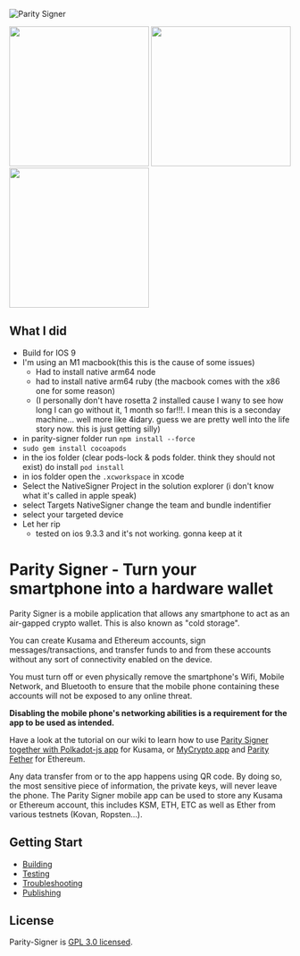 ![Parity Signer](https://wiki.parity.io/images/logo-parity-signer.jpg)

[<img src="./res/github-badge.png" width="250"/>](https://github.com/paritytech/parity-signer/releases/)
[<img src="./res/google-play-badge.png" width="250"/>](https://play.google.com/store/apps/details?id=io.parity.signer)
[<img src="./res/app-store-badge.png" width="250"/>](https://itunes.apple.com/us/app/parity-signer/id1218174838)

## What I did
 - Build for IOS 9
 - I'm using an M1 macbook(this this is the cause of some issues)
   - Had to install native arm64 node
   - had to install native arm64 ruby (the macbook comes with the x86 one for some reason)
   - (I personally don't have rosetta 2 installed cause I wany to see how long I can go without it, 1 month so far!!!. I mean this is a seconday machine... well more like 4idary. guess we are pretty well into the life story now. this is just getting silly)
 - in parity-signer folder run `npm install --force`
 - `sudo gem install cocoapods`
 - in the ios folder (clear pods-lock & pods folder. think they should not exist) do install `pod install`
 - in ios folder open the `.xcworkspace` in xcode
 - Select the NativeSigner Project in the solution explorer (i don't know what it's called in apple speak)
 - select Targets NativeSigner change the team and bundle indentifier
 - select your targeted device
 - Let her rip
   - tested on ios 9.3.3 and it's not working. gonna keep at it

# Parity Signer - Turn your smartphone into a hardware wallet

Parity Signer is a mobile application that allows any smartphone to act as an air-gapped crypto wallet. This is also known as "cold storage".

You can create Kusama and Ethereum accounts, sign messages/transactions, and transfer funds to and from these accounts without any sort of connectivity enabled on the device.

You must turn off or even physically remove the smartphone's Wifi, Mobile Network, and Bluetooth to ensure that the mobile phone containing these accounts will not be exposed to any online threat.

**Disabling the mobile phone's networking abilities is a requirement for the app to be used as intended.**

Have a look at the tutorial on our wiki to learn how to use [Parity Signer together with Polkadot-js app](https://wiki.parity.io/Parity-Signer-Mobile-App-Apps-Kusama-tutorial) for Kusama,  or [MyCrypto app](https://wiki.parity.io/Parity-Signer-Mobile-App-MyCrypto-tutorial) and [Parity Fether](https://wiki.parity.io/Parity-Signer-Mobile-App-Fether-tutorial) for Ethereum.

Any data transfer from or to the app happens using QR code. By doing so, the most sensitive piece of information, the private keys, will never leave the phone. The Parity Signer mobile app can be used to store any Kusama or Ethereum account, this includes KSM, ETH, ETC as well as Ether from various testnets (Kovan, Ropsten...).

## Getting Start

- [Building](https://github.com/paritytech/parity-signer/wiki/Building)
- [Testing](https://github.com/paritytech/parity-signer/wiki/Testing)
- [Troubleshooting](https://github.com/paritytech/parity-signer/wiki/Troubleshooting)
- [Publishing](https://github.com/paritytech/parity-signer/wiki/Publishing)

## License

Parity-Signer is [GPL 3.0 licensed](LICENSE).
